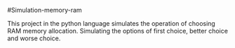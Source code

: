 #Simulation-memory-ram

This project in the python language simulates the operation of choosing RAM memory allocation. Simulating the options of first choice, better choice and worse choice.
